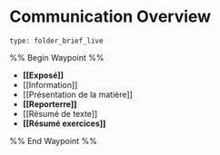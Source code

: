 # Communication Overview
 
```ccard
type: folder_brief_live
```
 
%% Begin Waypoint %%
- **[[Exposé]]**
- [[Information]]
- [[Présentation de la matière]]
- **[[Reporterre]]**
- [[Résumé de texte]]
- **[[Résumé exercices]]**

%% End Waypoint %%